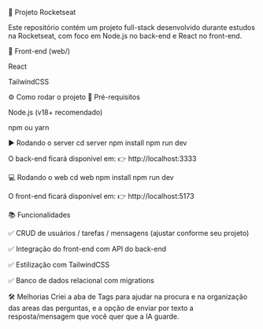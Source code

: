 📌 Projeto Rocketseat

Este repositório contém um projeto full-stack desenvolvido durante estudos na Rocketseat, com foco em Node.js no back-end e React no front-end.

🔹 Front-end (web/)

React

TailwindCSS

⚙️ Como rodar o projeto
🔧 Pré-requisitos

Node.js
 (v18+ recomendado)

npm
 ou yarn

▶️ Rodando o server
cd server
npm install
npm run dev


O back-end ficará disponível em:
👉 http://localhost:3333

💻 Rodando o web
cd web
npm install
npm run dev


O front-end ficará disponível em:
👉 http://localhost:5173

📚 Funcionalidades

✅ CRUD de usuários / tarefas / mensagens (ajustar conforme seu projeto)

✅ Integração do front-end com API do back-end

✅ Estilização com TailwindCSS

✅ Banco de dados relacional com migrations

🛠️ Melhorias
 Criei a aba de Tags para ajudar na procura e na organização das areas das perguntas, e a opção de enviar por texto a resposta/mensagem que você quer que a IA guarde.



